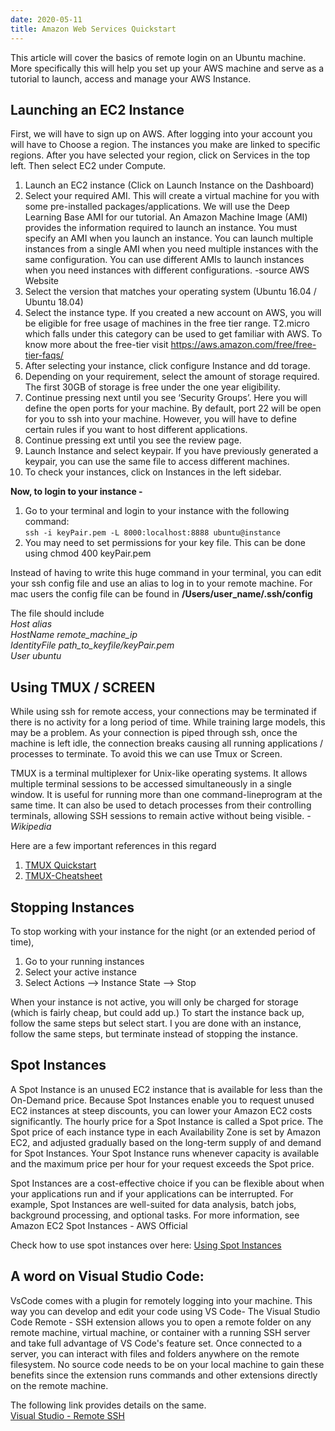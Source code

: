 ```yaml
---
date: 2020-05-11
title: Amazon Web Services Quickstart
---
```


This article will cover the basics of remote login on an Ubuntu machine. More specifically this will help you set up your AWS machine and serve as a tutorial to launch, access and manage your AWS Instance.
## Launching an EC2 Instance
First, we will have to sign up on AWS.
After logging into your account you will have to Choose a region.
The instances you make are linked to specific regions. After you have selected your region, click on Services in the top left. Then select EC2 under Compute.

1.  Launch an EC2 instance (Click on Launch Instance on the Dashboard)
2.  Select your required AMI. This will create a virtual machine for you with some pre-installed packages/applications. We will use the Deep Learning Base AMI for our tutorial.
    An Amazon Machine Image (AMI) provides the information required to launch an instance. You must specify an AMI when you launch an instance. You can launch multiple instances from a single AMI when you need multiple instances with the same configuration. You can use different AMIs to launch instances when you need instances with different configurations. -source AWS Website
3.  Select the version that matches your operating system (Ubuntu 16.04 / Ubuntu 18.04)
4.  Select the instance type. If you created a new account on AWS, you will be eligible for free usage of machines in the free tier range. T2.micro which falls under this category can be used to get familiar with AWS. To know more about the free-tier visit <https://aws.amazon.com/free/free-tier-faqs/>
5.  After selecting your instance, click configure Instance and dd torage.
6.  Depending on your requirement, select the amount of storage required. The first 30GB of storage is free under the one year eligibility.
7.  Continue pressing next until you see ‘Security Groups’.
    Here you will define the open ports for your machine. By default, port 22 will be open for you to ssh into your machine. However, you will have to define certain rules if you want to host different applications.
8.  Continue pressing ext until you see the review page.
9.  Launch Instance and select keypair. If you have previously generated a keypair, you can use the same file to access different machines.
10. To check your instances, click on Instances in the left sidebar.


**Now, to login to your instance -**
1.  Go to your terminal and login to your instance with the following command:\
    `ssh -i keyPair.pem -L 8000:localhost:8888 ubuntu@instance`
2.  You may need to set permissions for your key file. This can be done using chmod 400 keyPair.pem

Instead of having to write this huge command in your terminal, you can edit your ssh config file and use an alias to log in to your remote machine. For mac users the config file can be found in **/Users/user_name/.ssh/config**

The file should include\
*Host alias*\
*HostName remote_machine_ip*\
*IdentityFile path_to_keyfile/keyPair.pem*\
*User ubuntu*

## Using TMUX / SCREEN
While using ssh for remote access, your connections may be terminated if there is no activity for a long period of time. While training large models, this may be a problem. As your connection is piped through ssh, once the machine is left idle, the connection breaks causing all running applications / processes to terminate. To avoid this we can use Tmux or Screen.

TMUX​ is a ​terminal multiplexer​ for ​Unix-like​ ​operating systems​. It allows multiple ​terminal sessions to be accessed simultaneously in a single window. It is useful for running more than one ​command-line​ program at the same time. It can also be used to detach ​processes from their controlling terminals, allowing ​SSH​ sessions to remain active without being visible.
*- Wikipedia*

Here are a few important references in this regard
1.  [TMUX Quickstart](https://www.hamvocke.com/blog/a-quick-and-easy-guide-to-tmux/)
2.  [TMUX-Cheatsheet](https://tmuxcheatsheet.com/)

## Stopping Instances
To stop working with your instance for the night (or an extended period of time),
1. Go to your running instances
2. Select your active instance
3. Select Actions --> Instance State --> Stop

When your instance is not active, you will only be charged for storage (which is fairly cheap, but could add up.) To start the instance back up, follow the same steps but select start.
I you are done with an instance, follow the same steps, but terminate instead of stopping the instance.


## Spot Instances

A Spot Instance is an unused EC2 instance that is available for less than the On-Demand price. Because Spot Instances enable you to request unused EC2 instances at steep discounts, you can lower your Amazon EC2 costs significantly. The hourly price for a Spot Instance is called a Spot price. The Spot price of each instance type in each Availability Zone is set by Amazon EC2, and adjusted gradually based on the long-term supply of and demand for Spot Instances. Your Spot Instance runs whenever capacity is available and the maximum price per hour for your request exceeds the Spot price.

Spot Instances are a cost-effective choice if you can be flexible about when your applications run and if your applications can be interrupted. For example, Spot Instances are well-suited for data analysis, batch jobs, background processing, and optional tasks. For more information, see Amazon EC2 Spot Instances - AWS Official

Check how to use spot instances over here:
[Using Spot Instances](https://docs.aws.amazon.com/AWSEC2/latest/UserGuide/using-spot-instances.html#spot-get-started)

## A word on Visual Studio Code:
VsCode comes with a plugin for remotely logging into your machine. This way you can develop and edit your code using VS Code-
The Visual Studio Code Remote - SSH extension allows you to open a remote folder on any remote machine, virtual machine, or container with a running SSH server and take full advantage of VS Code's feature set. Once connected to a server, you can interact with files and folders anywhere on the remote filesystem.
No source code needs to be on your local machine to gain these benefits since the extension runs commands and other extensions directly on the remote machine.

The following link provides details on the same.\
[Visual Studio - Remote SSH](https://code.visualstudio.com/blogs/2019/07/25/remote-ssh)
